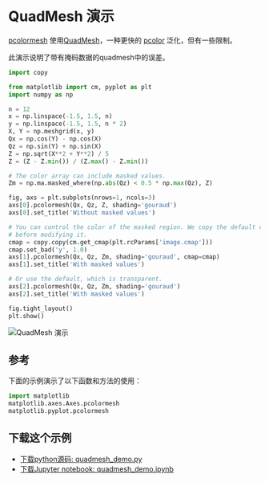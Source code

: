 # QuadMesh 演示

[pcolormesh](https://matplotlib.org/api/_as_gen/matplotlib.axes.Axes.pcolormesh.html#matplotlib.axes.Axes.pcolormesh) 使用[QuadMesh](https://matplotlib.org/api/collections_api.html#matplotlib.collections.QuadMesh)，一种更快的 [pcolor](https://matplotlib.org/api/_as_gen/matplotlib.axes.Axes.pcolor.html#matplotlib.axes.Axes.pcolor) 泛化，但有一些限制。

此演示说明了带有掩码数据的quadmesh中的误差。

```python
import copy

from matplotlib import cm, pyplot as plt
import numpy as np

n = 12
x = np.linspace(-1.5, 1.5, n)
y = np.linspace(-1.5, 1.5, n * 2)
X, Y = np.meshgrid(x, y)
Qx = np.cos(Y) - np.cos(X)
Qz = np.sin(Y) + np.sin(X)
Z = np.sqrt(X**2 + Y**2) / 5
Z = (Z - Z.min()) / (Z.max() - Z.min())

# The color array can include masked values.
Zm = np.ma.masked_where(np.abs(Qz) < 0.5 * np.max(Qz), Z)

fig, axs = plt.subplots(nrows=1, ncols=3)
axs[0].pcolormesh(Qx, Qz, Z, shading='gouraud')
axs[0].set_title('Without masked values')

# You can control the color of the masked region. We copy the default colormap
# before modifying it.
cmap = copy.copy(cm.get_cmap(plt.rcParams['image.cmap']))
cmap.set_bad('y', 1.0)
axs[1].pcolormesh(Qx, Qz, Zm, shading='gouraud', cmap=cmap)
axs[1].set_title('With masked values')

# Or use the default, which is transparent.
axs[2].pcolormesh(Qx, Qz, Zm, shading='gouraud')
axs[2].set_title('With masked values')

fig.tight_layout()
plt.show()
```

![QuadMesh 演示](https://matplotlib.org/_images/sphx_glr_quadmesh_demo_001.png)

## 参考

下面的示例演示了以下函数和方法的使用：

```python
import matplotlib
matplotlib.axes.Axes.pcolormesh
matplotlib.pyplot.pcolormesh
```

## 下载这个示例

- [下载python源码: quadmesh_demo.py](https://matplotlib.org/_downloads/quadmesh_demo.py)
- [下载Jupyter notebook: quadmesh_demo.ipynb](https://matplotlib.org/_downloads/quadmesh_demo.ipynb)